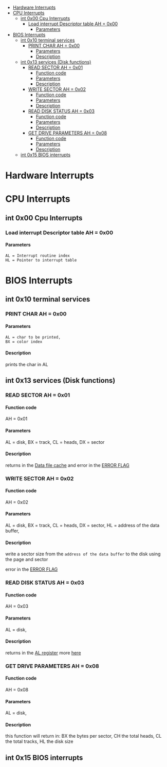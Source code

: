 - [Hardware Interrupts](#hardware-interrupts)
- [CPU Interrupts](#cpu-interrupts)
  - [int 0x00 Cpu Interrupts](#int-0x00-cpu-interrupts)
    - [Load interrupt Descriptor table AH = 0x00](#load-interrupt-descriptor-table-ah--0x00)
      - [Parameters](#parameters)
- [BIOS Interrupts](#bios-interrupts)
  - [int 0x10 terminal services](#int-0x10-terminal-services)
    - [PRINT CHAR AH = 0x00](#print-char-ah--0x00)
      - [Parameters](#parameters-1)
      - [Description](#description)
  - [int 0x13 services (Disk functions)](#int-0x13-services-disk-functions)
    - [READ SECTOR AH = 0x01](#read-sector-ah--0x01)
      - [Function code](#function-code)
      - [Parameters](#parameters-2)
      - [Description](#description-1)
    - [WRITE SECTOR AH = 0x02](#write-sector-ah--0x02)
      - [Function code](#function-code-1)
      - [Parameters](#parameters-3)
      - [Description](#description-2)
    - [READ DISK STATUS AH = 0x03](#read-disk-status-ah--0x03)
      - [Function code](#function-code-2)
      - [Parameters](#parameters-4)
      - [Description](#description-3)
    - [GET DRIVE PARAMETERS AH = 0x08](#get-drive-parameters-ah--0x08)
      - [Function code](#function-code-3)
      - [Parameters](#parameters-5)
      - [Description](#description-4)
  - [int 0x15 BIOS interrupts](#int-0x15-bios-interrupts)

# Hardware Interrupts

# CPU Interrupts

## int 0x00 Cpu Interrupts

### Load interrupt Descriptor table AH = 0x00

#### Parameters

```
AL = Interrupt routine index
HL = Pointer to interrupt table
```

# BIOS Interrupts

## int 0x10 terminal services

### PRINT CHAR AH = 0x00

#### Parameters

```
AL = char to be printed,
BX = color index
```

#### Description

prints the char in AL

## int 0x13 services (Disk functions)

### READ SECTOR AH = 0x01

#### Function code

AH = 0x01

#### Parameters

AL = disk,
BX = track,
CL = heads,
DX = sector

#### Description

returns in the [Data file cache](./SPECS_BEG-8-CPU.md#file-data-cache) and error in the [ERROR FLAG](./SPECS_BEG-8-CPU.md#registers)

### WRITE SECTOR AH = 0x02

#### Function code

AH = 0x02

#### Parameters

AL = disk,
BX = track,
CL = heads,
DX = sector,
HL = address of the data buffer,

#### Description

write a sector size from the `address of the data buffer` to the disk using the page and sector

error in the [ERROR FLAG](./SPECS_BEG-8-CPU.md#registers)

### READ DISK STATUS AH = 0x03

#### Function code

AH = 0x03

#### Parameters

AL = disk,

#### Description

returns in the [AL register](./SPECS_BEG-8-CPU.md#registers) more [here](./../fileSystem/FileSystemFormat.md#disk-errors)

### GET DRIVE PARAMETERS AH = 0x08

#### Function code

AH = 0x08

#### Parameters

AL = disk,

#### Description

this function will return in:
BX the bytes per sector,
CH the total heads,
CL the total tracks,
HL the disk size

## int 0x15 BIOS interrupts
